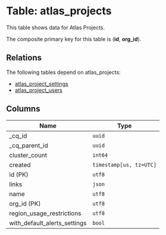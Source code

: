 # Table: atlas_projects

This table shows data for Atlas Projects.

The composite primary key for this table is (**id**, **org_id**).

## Relations

The following tables depend on atlas_projects:
  - [atlas_project_settings](atlas_project_settings.md)
  - [atlas_project_users](atlas_project_users.md)

## Columns

| Name          | Type          |
| ------------- | ------------- |
|_cq_id|`uuid`|
|_cq_parent_id|`uuid`|
|cluster_count|`int64`|
|created|`timestamp[us, tz=UTC]`|
|id (PK)|`utf8`|
|links|`json`|
|name|`utf8`|
|org_id (PK)|`utf8`|
|region_usage_restrictions|`utf8`|
|with_default_alerts_settings|`bool`|